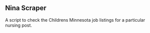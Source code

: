 ## Nina Scraper

A script to check the Childrens Minnesota job listings for a particular nursing post.
